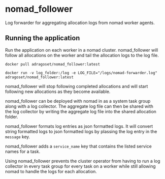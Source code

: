 # nomad_follower
Log forwarder for aggregating allocation logs from nomad worker agents.

## Running the application 
Run the application on each worker in a nomad cluster. nomad_follower will follow all allocations on the worker and tail the allocation logs to the log file. 

```docker pull adragoset/nomad_follower:latest```

```docker run -v log_folder:/log -e LOG_FILE="/logs/nomad-forwarder.log" adragoset/nomad_follower:latest```

nomad_follower will stop following completed allocations and will start following new allocations as they become available. 

nomad_follower can be deployed with nomad in as a system task group along with a log collector. The aggregate log file can then be shared with the log collector by writing the aggregate log file into the shared allocation folder. 

nomad_follower formats log entries as json formatted logs. It will convert string formatted logs to json formatted logs by plassing the log entry in the ```message``` key. 

nomad_follower adds a ```service_name``` key that contains the listed service names for a task.

Using nomad_follower prevents the cluster operator from having to run a log collector in every task group for every task on a worker while still allowing nomad to handle the logs for each allocation. 

